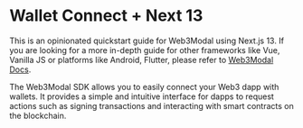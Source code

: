 # Wallet Connect + Next 13

This is an opinionated quickstart guide for Web3Modal using Next.js 13. If you are looking for a more in-depth guide for other frameworks like Vue, Vanilla JS or platforms like Android, Flutter, please refer to [Web3Modal Docs](https://docs.walletconnect.com/web3modal/about).

The Web3Modal SDK allows you to easily connect your Web3 dapp with wallets. It provides a simple and intuitive interface for dapps to request actions such as signing transactions and interacting with smart contracts on the blockchain.
